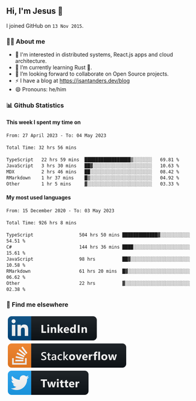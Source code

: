 ## Hi, I'm Jesus 👋

I joined GitHub on `13 Nov 2015`.

<!-- Talking about you -->

### 👨‍💻 About me

- 👦 I'm interested in distributed systems, React.js apps and cloud architecture.
- 🌱 I’m currently learning Rust 🦀.
- 👯 I’m looking forward to collaborate on Open Source projects.
- ⚡️ I have a blog at <https://jsantanders.dev/blog>
- 😄 Pronouns: he/him

### 📊 Github Statistics

#### This week I spent my time on

<!--START_SECTION:weekly-->

```text
From: 27 April 2023 - To: 04 May 2023

Total Time: 32 hrs 56 mins

TypeScript   22 hrs 59 mins  █████████████████▒░░░░░░░   69.81 %
JavaScript   3 hrs 30 mins   ██▓░░░░░░░░░░░░░░░░░░░░░░   10.63 %
MDX          2 hrs 46 mins   ██░░░░░░░░░░░░░░░░░░░░░░░   08.42 %
RMarkdown    1 hr 37 mins    █▒░░░░░░░░░░░░░░░░░░░░░░░   04.92 %
Other        1 hr 5 mins     ▓░░░░░░░░░░░░░░░░░░░░░░░░   03.33 %
```

<!--END_SECTION:weekly-->

#### My most used languages

<!--START_SECTION:alltime-->

```text
From: 15 December 2020 - To: 03 May 2023

Total Time: 926 hrs 8 mins

TypeScript                 504 hrs 50 mins █████████████▓░░░░░░░░░░░   54.51 %
C#                         144 hrs 36 mins ████░░░░░░░░░░░░░░░░░░░░░   15.61 %
JavaScript                 98 hrs          ██▓░░░░░░░░░░░░░░░░░░░░░░   10.58 %
RMarkdown                  61 hrs 20 mins  █▓░░░░░░░░░░░░░░░░░░░░░░░   06.62 %
Other                      22 hrs          ▓░░░░░░░░░░░░░░░░░░░░░░░░   02.38 %
```

<!--END_SECTION:alltime-->

### 📢 Find me elsewhere

<p>
  <a target="_blank" href="https://linkedin.com/in/jsantanders">
    <img src="https://github.com/jsantanders/jsantanders/blob/master/img/linkedin.svg" alt="LinkedIn" style="vertical-align:top; margin:4px">
  </a>
  
  <a target="_blank" href="https://stackoverflow.com/users/7318331/jesus-santander">
    <img src="https://github.com/jsantanders/jsantanders/blob/master/img/stackoverflow.svg" alt="StackOverflow" style="vertical-align:top; margin:4px">
  </a>
  
  <a target="_blank" href="http://twitter.com/jsantanders">
    <img src="https://github.com/jsantanders/jsantanders/blob/master/img/twitter.svg" alt="Twitter" style="vertical-align:top; margin:4px">
  </a>
</p>
